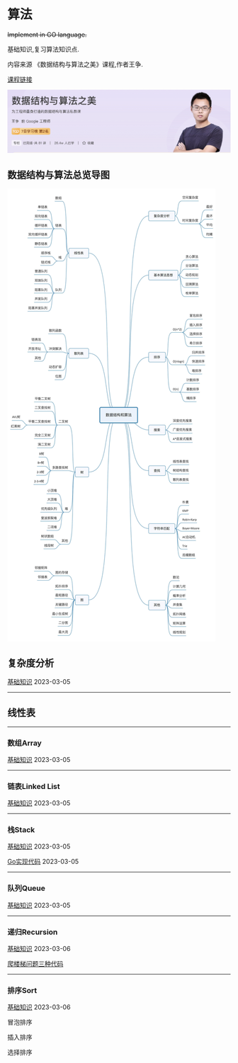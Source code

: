 # 算法

~~Implement in GO language.~~

基础知识,复习算法知识点.

内容来源 《数据结构与算法之美》课程,作者王争.

[课程链接](https://time.geekbang.org/column/intro/100017301)

![image-20230305135518959](readme.assets/image-20230305135518959.png)

## 数据结构与算法总览导图

![img](readme.assets/913e0ababe43a2d57267df5c5f0832a7.jpg)

## 复杂度分析

[基础知识](complexity/readme.md)  2023-03-05

------

## 线性表

------

### 数组Array

[基础知识](array/readme.md)  2023-03-05

------

### 链表Linked List

[基础知识](linkedlist/readme.md)  2023-03-05

------

### 栈Stack

[基础知识](stack/readme.md)  2023-03-05

[Go实现代码](stack/stack.go) 2023-03-05

------

### 队列Queue

[基础知识](queue/readme.md)  2023-03-05



------

### 递归Recursion

[基础知识](recursion/readme.md)  2023-03-06

[爬楼梯问题三种代码](recursion/climbStairs)



------

### 排序Sort

[基础知识](sort/readme.md)  2023-03-06

冒泡排序

插入排序

选择排序
